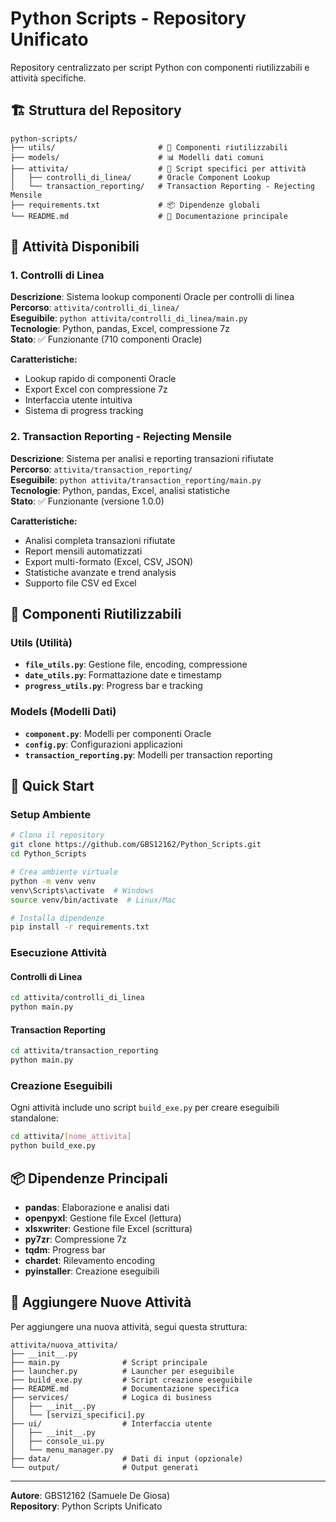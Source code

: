 # Python Scripts - Repository Unificato

Repository centralizzato per script Python con componenti riutilizzabili e attività specifiche.

## 🏗️ Struttura del Repository

```
python-scripts/
├── utils/                       # 🔧 Componenti riutilizzabili
├── models/                      # 📊 Modelli dati comuni  
├── attivita/                    # 🎯 Script specifici per attività
│   ├── controlli_di_linea/      # Oracle Component Lookup
│   └── transaction_reporting/   # Transaction Reporting - Rejecting Mensile
├── requirements.txt             # 📦 Dipendenze globali
└── README.md                    # 📖 Documentazione principale
```

## 🎯 Attività Disponibili

### 1. Controlli di Linea
**Descrizione**: Sistema lookup componenti Oracle per controlli di linea  
**Percorso**: `attivita/controlli_di_linea/`  
**Eseguibile**: `python attivita/controlli_di_linea/main.py`  
**Tecnologie**: Python, pandas, Excel, compressione 7z  
**Stato**: ✅ Funzionante (710 componenti Oracle)

**Caratteristiche:**
- Lookup rapido di componenti Oracle
- Export Excel con compressione 7z
- Interfaccia utente intuitiva
- Sistema di progress tracking

### 2. Transaction Reporting - Rejecting Mensile
**Descrizione**: Sistema per analisi e reporting transazioni rifiutate  
**Percorso**: `attivita/transaction_reporting/`  
**Eseguibile**: `python attivita/transaction_reporting/main.py`  
**Tecnologie**: Python, pandas, Excel, analisi statistiche  
**Stato**: ✅ Funzionante (versione 1.0.0)

**Caratteristiche:**
- Analisi completa transazioni rifiutate
- Report mensili automatizzati
- Export multi-formato (Excel, CSV, JSON)
- Statistiche avanzate e trend analysis
- Supporto file CSV ed Excel

## 🔧 Componenti Riutilizzabili

### Utils (Utilità)
- **`file_utils.py`**: Gestione file, encoding, compressione
- **`date_utils.py`**: Formattazione date e timestamp  
- **`progress_utils.py`**: Progress bar e tracking

### Models (Modelli Dati)
- **`component.py`**: Modelli per componenti Oracle
- **`config.py`**: Configurazioni applicazioni
- **`transaction_reporting.py`**: Modelli per transaction reporting

## 🚀 Quick Start

### Setup Ambiente
```bash
# Clona il repository
git clone https://github.com/GBS12162/Python_Scripts.git
cd Python_Scripts

# Crea ambiente virtuale
python -m venv venv
venv\Scripts\activate  # Windows
source venv/bin/activate  # Linux/Mac

# Installa dipendenze
pip install -r requirements.txt
```

### Esecuzione Attività

#### Controlli di Linea
```bash
cd attivita/controlli_di_linea
python main.py
```

#### Transaction Reporting
```bash
cd attivita/transaction_reporting
python main.py
```

### Creazione Eseguibili
Ogni attività include uno script `build_exe.py` per creare eseguibili standalone:

```bash
cd attivita/[nome_attivita]
python build_exe.py
```

## 📦 Dipendenze Principali

- **pandas**: Elaborazione e analisi dati
- **openpyxl**: Gestione file Excel (lettura)
- **xlsxwriter**: Gestione file Excel (scrittura)
- **py7zr**: Compressione 7z
- **tqdm**: Progress bar
- **chardet**: Rilevamento encoding
- **pyinstaller**: Creazione eseguibili

## 🔄 Aggiungere Nuove Attività

Per aggiungere una nuova attività, segui questa struttura:

```
attivita/nuova_attivita/
├── __init__.py
├── main.py              # Script principale
├── launcher.py          # Launcher per eseguibile
├── build_exe.py         # Script creazione eseguibile
├── README.md            # Documentazione specifica
├── services/            # Logica di business
│   ├── __init__.py
│   └── [servizi_specifici].py
├── ui/                  # Interfaccia utente
│   ├── __init__.py
│   ├── console_ui.py
│   └── menu_manager.py
├── data/                # Dati di input (opzionale)
└── output/              # Output generati
```

---
**Autore**: GBS12162 (Samuele De Giosa)  
**Repository**: Python Scripts Unificato